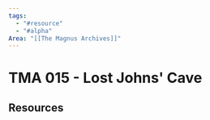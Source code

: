 ```yaml
---
tags:
  - "#resource"
  - "#alpha"
Area: "[[The Magnus Archives]]"
---
```


# TMA 015 - Lost Johns' Cave


## Resources


